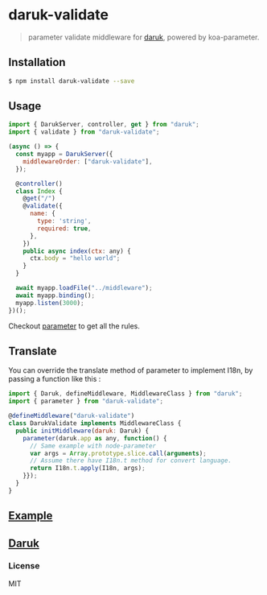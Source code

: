 # daruk-validate

> parameter validate middleware for [daruk](https://github.com/darukjs/daruk), powered by koa-parameter.

## Installation

```bash
$ npm install daruk-validate --save
```

## Usage

```js
import { DarukServer, controller, get } from "daruk";
import { validate } from "daruk-validate";

(async () => {
  const myapp = DarukServer({
    middlewareOrder: ["daruk-validate"],
  });

  @controller()
  class Index {
    @get("/")
    @validate({
      name: {
        type: 'string',
        required: true,
      },
    })
    public async index(ctx: any) {
      ctx.body = "hello world";
    }
  }

  await myapp.loadFile("../middleware");
  await myapp.binding();
  myapp.listen(3000);
})();

```

Checkout [parameter](https://github.com/node-modules/parameter) to get all the rules.

## Translate

You can override the translate method of parameter to implement I18n, by passing a function like this :

```js
import { Daruk, defineMiddleware, MiddlewareClass } from "daruk";
import { parameter } from "daruk-validate";

@defineMiddleware("daruk-validate")
class DarukValidate implements MiddlewareClass {
  public initMiddleware(daruk: Daruk) {
    parameter(daruk.app as any, function() {
      // Same example with node-parameter
      var args = Array.prototype.slice.call(arguments);
      // Assume there have I18n.t method for convert language.
      return I18n.t.apply(I18n, args);
    }});
  }
}
```

## [Example](examples/index.js)

## [Daruk](https://github.com/darukjs/daruk)

### License

MIT
